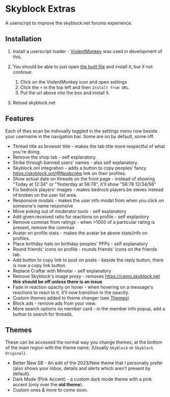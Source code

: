 # Skyblock Extras

A userscript to improve the skyblock.net forums experience.

## Installation

1. Install a userscript loader - [ViolentMonkey](https://violentmonkey.github.io/) was used in development of this.
2. You should be able to just open [the built file](https://anotherpillow.github.io/skyblock-extras/build/sbe.js) and install it, but if not continue:
   
   1. Click on the ViolentMonkey icon and open settings
   2. Click the `+` in the top left and then `Install from URL`.
   3. Put the url above into the box and install it.
3. Reload skyblock.net

## Features

Each of thes ecan be indivually toggled in the settings menu now beside your username in the navigation bar. Some are on by default, some off.

- Thread title as browser title - makes the tab title more respectful of what you're doing.
- Remove the shop tab - self explanatory.
- Strike through banned users' names - also self explanatory.
- Skyblock.onl integration - adds a button to copy peoples' fancy <https://skyblock.onl/@Noobcrew> link on their profiles.
- Show actual date on threads on the front page - instead of showing "Today at 12:34" or "Yesterday at 56:78", it'll show "56:78 12/34/56"
- Fix bedrock players' images - makes bedrock players be steves instead of broken on the user list area.
- Responsive modals - makes the user info modal from when you click on someone's name responsive
- Move poking out of moderator tools - self explanatory
- Add given:received ratio for reactions on profile - self explantory
- Remove commas from ratings - when >1000 of a particular rating is present, remove the commas
- Avatar on profile stats - makes the avatar be above stats/info on profiles.
- Place birthday hats on birthday peoples' PFPs - self explanatory
- Round friends' icons  on profile - rounds friends' icons on the friends tab.
- Add button to copy link to post on posts - beside the reply button, there is now a copy link button.
- Replace Craftar with Minotar - self explanatory
- Remove Skyblock's image proxy - removes <https://camo.skyblock.net> **this should be off unless there is an issue**
- Fade in reaction opacity on hover - when hovering on a message's reactions to react to it, it'll now transition in the opacity.
- Custom themes added to theme changer (see [Themes](#Themes))
- Block ads - remove ads from your view.
- More search options on member card - in the member info popup, add a button to search for threads.

## Themes

These can be accessed the normal way you change themes, at the bottom of the main region with the theme name. (Usually `Skyblock` or `Skyblock Original`).

- Better New SB - An edit of the 2023/New theme that I personally prefer (also shows your inbox, details and alerts which aren't present by default).
- Dark Mode (Pink Accent) - a custom dark mode theme with a pink accent (only over the **old theme**).
- Custom ones & more to come soon.